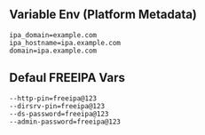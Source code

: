 ## Variable Env (Platform Metadata)

```
ipa_domain=example.com
ipa_hostname=ipa.example.com
domain=ipa.example.com
```

## Defaul FREEIPA Vars

```
--http-pin=freeipa@123
--dirsrv-pin=freeipa@123
--ds-password=freeipa@123
--admin-password=freeipa@123
```
